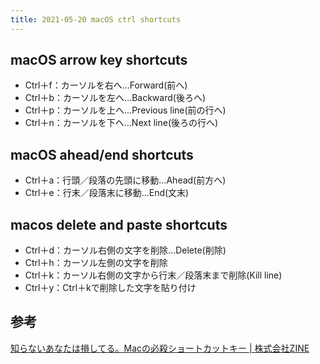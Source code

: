 ```yaml
---
title: 2021-05-20 macOS ctrl shortcuts
---
```


## macOS arrow key shortcuts

- Ctrl＋f：カーソルを右へ…Forward(前へ)
- Ctrl＋b：カーソルを左へ…Backward(後ろへ)
- Ctrl＋p：カーソルを上へ…Previous line(前の行へ)
- Ctrl＋n：カーソルを下へ…Next line(後ろの行へ)

## macOS ahead/end shortcuts

- Ctrl＋a：行頭／段落の先頭に移動…Ahead(前方へ)
- Ctrl＋e：行末／段落末に移動…End(文末)

## macos delete and paste shortcuts

- Ctrl＋d：カーソル右側の文字を削除…Delete(削除)
- Ctrl＋h：カーソル左側の文字を削除
- Ctrl＋k：カーソル右側の文字から行末／段落末まで削除(Kill line)
- Ctrl＋y：Ctrl＋kで削除した文字を貼り付け

## 参考

[知らないあなたは損してる。Macの必殺ショートカットキー \| 株式会社ZINE](https://zineinc.co.jp/hack/mac/mac-text-control/)
